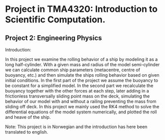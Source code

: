 # Project in TMA4320: Introduction to Scientific Computation.
## Project 2: Engineering Physics

Introduction:

In this project we examine the rolling behavior of a ship by modeling it as a long half-cylinder. With a given mass and radius of the model semi-cylinder we can calculate common ship parameters (metacentre, centre of buoyancy, etc.) and then simulate the ships rolling behavior based on given initial conditions. In the first part of the project we assume the buoyancy to be constant for a simplified model. In the second part we recalculate the buoyancy together with the other forces at each step, later adding in a frictionless transversally sliding point mass on the deck, simulating the behavior of our model with and without a railing preventing the mass from sliding off deck. In this project we mainly used the RK4 method to solve the differential equations of the model system numerically, and plotted the roll and heave of the ship.

Note: This project is in Norwegian and the introduction has here been translated to english.
